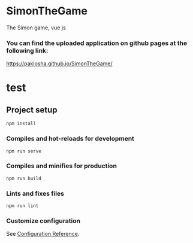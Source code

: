 # SimonTheGame
The Simon game, vue js
### You can find the uploaded application on github pages at the following link:
https://paklosha.github.io/SimonTheGame/
# test

## Project setup
```
npm install
```

### Compiles and hot-reloads for development
```
npm run serve
```

### Compiles and minifies for production
```
npm run build
```

### Lints and fixes files
```
npm run lint
```

### Customize configuration
See [Configuration Reference](https://cli.vuejs.org/config/).

